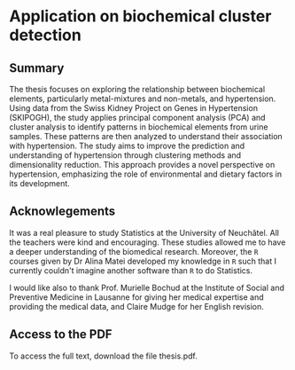 # Application on biochemical cluster detection

## Summary

The thesis focuses on exploring the relationship between biochemical elements, particularly metal-mixtures and non-metals, and hypertension. Using data from the Swiss Kidney Project on Genes in Hypertension (SKIPOGH), the study applies principal component analysis (PCA) and cluster analysis to identify patterns in biochemical elements from urine samples. These patterns are then analyzed to understand their association with hypertension. The study aims to improve the prediction and understanding of hypertension through clustering methods and dimensionality reduction. This approach provides a novel perspective on hypertension, emphasizing the role of environmental and dietary factors in its development.

## Acknowlegements

It was a real pleasure to study Statistics at the University of Neuchâtel. All the teachers were kind and encouraging. These studies allowed me to have a deeper understanding of the biomedical research. Moreover, the `R` courses given by Dr Alina Matei developed my knowledge in `R` such that I currently couldn't imagine another software than `R` to do Statistics.

I would like also to thank Prof. Murielle Bochud at the Institute of Social and Preventive Medicine in Lausanne for giving her medical expertise and providing the medical data, and Claire Mudge for her English revision.

## Access to the PDF

To access the full text, download the file thesis.pdf.
